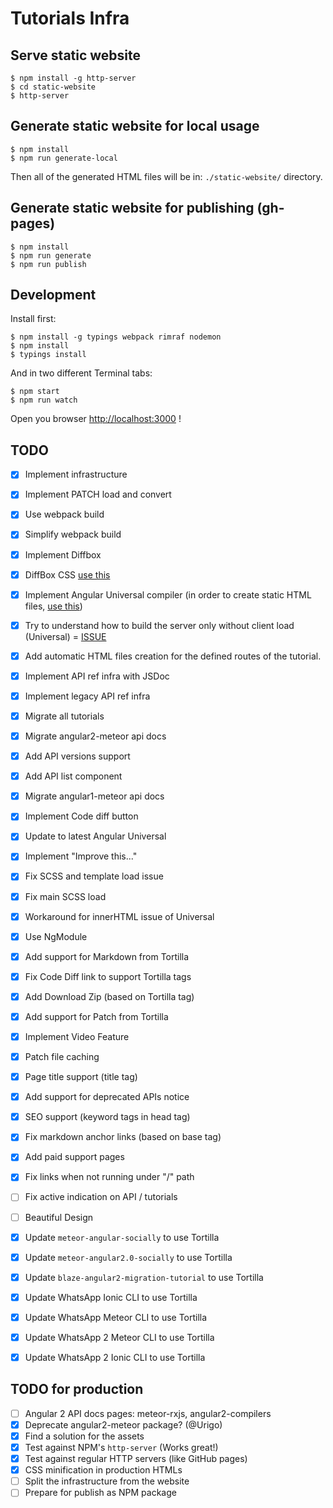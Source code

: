 # Tutorials Infra

## Serve static website

    $ npm install -g http-server
    $ cd static-website
    $ http-server

## Generate static website for local usage

    $ npm install
    $ npm run generate-local

Then all of the generated HTML files will be in: `./static-website/` directory.

## Generate static website for publishing (gh-pages)

    $ npm install
    $ npm run generate
    $ npm run publish

## Development

Install first:

    $ npm install -g typings webpack rimraf nodemon
    $ npm install
    $ typings install

And in two different Terminal tabs:

    $ npm start
    $ npm run watch

Open you browser [http://localhost:3000](http://localhost:3000) !

## TODO

- [x] Implement infrastructure
- [x] Implement PATCH load and convert
- [x] Use webpack build
- [x] Simplify webpack build
- [x] Implement Diffbox
- [x] DiffBox CSS [use this](https://github.com/meteor/tutorial-tools/blob/master/tutorial-diff-box/diff-box.less)
- [x] Implement Angular Universal compiler (in order to create static HTML files, [use this](https://github.com/angular/universal-starter/blob/master/webpack.config.js))
- [x] Try to understand how to build the server only without client load (Universal) = [ISSUE](https://github.com/angular/universal/issues/509)
- [x] Add automatic HTML files creation for the defined routes of the tutorial.
- [x] Implement API ref infra with JSDoc
- [x] Implement legacy API ref infra
- [x] Migrate all tutorials
- [x] Migrate angular2-meteor api docs
- [x] Add API versions support
- [x] Add API list component
- [x] Migrate angular1-meteor api docs
- [x] Implement Code diff button
- [x] Update to latest Angular Universal
- [x] Implement "Improve this..."
- [x] Fix SCSS and template load issue
- [x] Fix main SCSS load
- [x] Workaround for innerHTML issue of Universal
- [x] Use NgModule
- [x] Add support for Markdown from Tortilla
- [x] Fix Code Diff link to support Tortilla tags
- [x] Add Download Zip (based on Tortilla tag)
- [x] Add support for Patch from Tortilla
- [x] Implement Video Feature
- [x] Patch file caching
- [x] Page title support (title tag)
- [x] Add support for deprecated APIs notice
- [x] SEO support (keyword tags in head tag)
- [x] Fix markdown anchor links (based on base tag)
- [x] Add paid support pages
- [x] Fix links when not running under "/" path
- [ ] Fix active indication on API / tutorials
- [ ] Beautiful Design 
- [x] Update `meteor-angular-socially` to use Tortilla
- [x] Update `meteor-angular2.0-socially` to use Tortilla
- [x] Update `blaze-angular2-migration-tutorial` to use Tortilla
- [x] Update WhatsApp Ionic CLI to use Tortilla
- [x] Update WhatsApp Meteor CLI to use Tortilla
- [x] Update WhatsApp 2 Meteor CLI to use Tortilla
- [x] Update WhatsApp 2 Ionic CLI to use Tortilla


## TODO for production

- [ ] Angular 2 API docs pages: meteor-rxjs, angular2-compilers
- [x] Deprecate angular2-meteor package? (@Urigo)
- [x] Find a solution for the assets
- [x] Test against NPM's `http-server` (Works great!)
- [x] Test against regular HTTP servers (like GitHub pages)
- [x] CSS minification in production HTMLs
- [ ] Split the infrastructure from the website
- [ ] Prepare for publish as NPM package
